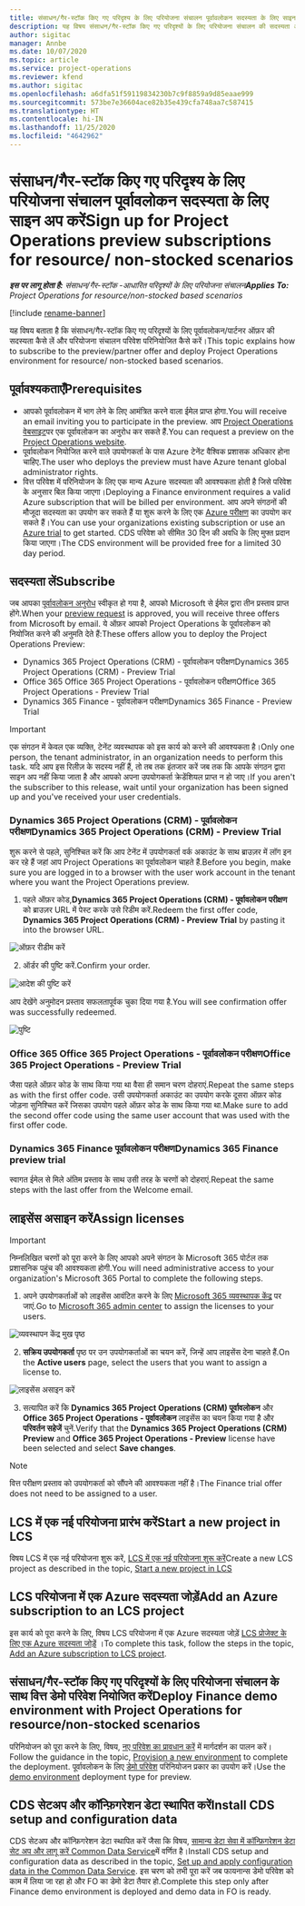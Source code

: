 ```yaml
---
title: संसाधन/गैर-स्टॉक किए गए परिदृश्य के लिए परियोजना संचालन पूर्वावलोकन सदस्यता के लिए साइन अप करें
description: यह विषय संसाधन/गैर-स्टॉक किए गए परिदृश्यों के लिए परियोजना संचालन की सदस्यता और परिनियोजित कैसे करना है, की जानकारी देता है।
author: sigitac
manager: Annbe
ms.date: 10/07/2020
ms.topic: article
ms.service: project-operations
ms.reviewer: kfend
ms.author: sigitac
ms.openlocfilehash: a6dfa51f59119834230b7c9f8859a9d85eaae999
ms.sourcegitcommit: 573be7e36604ace82b35e439cfa748aa7c587415
ms.translationtype: HT
ms.contentlocale: hi-IN
ms.lasthandoff: 11/25/2020
ms.locfileid: "4642962"
---
```

# <a name="sign-up-for-project-operations-preview-subscriptions-for-resource-non-stocked-scenarios"></a><span data-ttu-id="5cac6-103">संसाधन/गैर-स्टॉक किए गए परिदृश्य के लिए परियोजना संचालन पूर्वावलोकन सदस्यता के लिए साइन अप करें</span><span class="sxs-lookup"><span data-stu-id="5cac6-103">Sign up for Project Operations preview subscriptions for resource/ non-stocked scenarios</span></span>

<span data-ttu-id="5cac6-104">_**इस पर लागू होता है:** संसाधन/गैर-स्टॉक -आधारित परिदृश्यों के लिए परियोजना संचालन_</span><span class="sxs-lookup"><span data-stu-id="5cac6-104">_**Applies To:** Project Operations for resource/non-stocked based scenarios_</span></span>

[!include [rename-banner](~/includes/cc-data-platform-banner.md)]

<span data-ttu-id="5cac6-105">यह विषय बताता है कि संसाधन/गैर-स्टॉक किए गए परिदृश्यों के लिए पूर्वावलोकन/पार्टनर ऑफ़र की सदस्यता कैसे लें और परियोजना संचालन परिवेश परिनियोजित कैसे करें।</span><span class="sxs-lookup"><span data-stu-id="5cac6-105">This topic explains how to subscribe to the preview/partner offer and deploy Project Operations environment for resource/ non-stocked based scenarios.</span></span>

## <a name="prerequisites"></a><span data-ttu-id="5cac6-106">पूर्वावश्यकताएँ</span><span class="sxs-lookup"><span data-stu-id="5cac6-106">Prerequisites</span></span>

- <span data-ttu-id="5cac6-107">आपको पूर्वावलोकन में भाग लेने के लिए आमंत्रित करने वाला ईमेल प्राप्त होगा.</span><span class="sxs-lookup"><span data-stu-id="5cac6-107">You will receive an email inviting you to participate in the preview.</span></span> <span data-ttu-id="5cac6-108">आप [Project Operations वेबसाइट](https://dynamics.microsoft.com/en-us/project-operations/overview/)पर एक पूर्वावलोकन का अनुरोध कर सकते हैं.</span><span class="sxs-lookup"><span data-stu-id="5cac6-108">You can request a preview on the [Project Operations website](https://dynamics.microsoft.com/en-us/project-operations/overview/).</span></span>
- <span data-ttu-id="5cac6-109">पूर्वावलोकन नियोजित करने वाले उपयोगकर्ता के पास Azure टेनेंट वैश्विक प्रशासक अधिकार होना चाहिए.</span><span class="sxs-lookup"><span data-stu-id="5cac6-109">The user who deploys the preview must have Azure tenant global administrator rights.</span></span>
- <span data-ttu-id="5cac6-110">वित्त परिवेश में परिनियोजन के लिए एक मान्य Azure सदस्यता की आवश्यकता होती है जिसे परिवेश के अनुसार बिल किया जाएगा।</span><span class="sxs-lookup"><span data-stu-id="5cac6-110">Deploying a Finance environment requires a valid Azure subscription that will be billed per environment.</span></span> <span data-ttu-id="5cac6-111">आप अपने संगठनों की मौजूदा सदस्यता का उपयोग कर सकते हैं या शुरू करने के लिए एक [Azure परीक्षण](https://azure.microsoft.com/en-us/free/) का उपयोग कर सकते हैं।</span><span class="sxs-lookup"><span data-stu-id="5cac6-111">You can use your organizations existing subscription or use an [Azure trial](https://azure.microsoft.com/en-us/free/) to get started.</span></span> <span data-ttu-id="5cac6-112">CDS परिवेश को सीमित 30 दिन की अवधि के लिए मुफ्त प्रदान किया जाएगा।</span><span class="sxs-lookup"><span data-stu-id="5cac6-112">The CDS environment will be provided free for a limited 30 day period.</span></span>

## <a name="subscribe"></a><span data-ttu-id="5cac6-113">सदस्यता लें</span><span class="sxs-lookup"><span data-stu-id="5cac6-113">Subscribe</span></span>

<span data-ttu-id="5cac6-114">जब आपका [पूर्वावलोकन अनुरोध](https://forms.office.com/FormsPro/Pages/ResponsePage.aspx?id=v4j5cvGGr0GRqy180BHbR56j8lZs0FdAvwT75_WNFyxUMkRDV1NYQU5TNjE2VjhKOVBUNVg2R0s1NC4u) स्वीकृत हो गया है, आपको Microsoft से ईमेल द्वारा तीन प्रस्ताव प्राप्त होंगे.</span><span class="sxs-lookup"><span data-stu-id="5cac6-114">When your [preview request](https://forms.office.com/FormsPro/Pages/ResponsePage.aspx?id=v4j5cvGGr0GRqy180BHbR56j8lZs0FdAvwT75_WNFyxUMkRDV1NYQU5TNjE2VjhKOVBUNVg2R0s1NC4u) is approved, you will receive three offers from Microsoft by email.</span></span> <span data-ttu-id="5cac6-115">ये ऑफ़र आपको Project Operations के पूर्वावलोकन को नियोजित करने की अनुमति देते हैं:</span><span class="sxs-lookup"><span data-stu-id="5cac6-115">These offers allow you to deploy the Project Operations Preview:</span></span>

- <span data-ttu-id="5cac6-116">Dynamics 365 Project Operations (CRM) - पूर्वावलोकन परीक्षण</span><span class="sxs-lookup"><span data-stu-id="5cac6-116">Dynamics 365 Project Operations (CRM) - Preview Trial</span></span>
- <span data-ttu-id="5cac6-117">Office 365 Office 365 Project Operations - पूर्वावलोकन परीक्षण</span><span class="sxs-lookup"><span data-stu-id="5cac6-117">Office 365 Project Operations - Preview Trial</span></span>
- <span data-ttu-id="5cac6-118">Dynamics 365 Finance - पूर्वावलोकन परीक्षण</span><span class="sxs-lookup"><span data-stu-id="5cac6-118">Dynamics 365 Finance - Preview Trial</span></span>

> [!IMPORTANT]
> <span data-ttu-id="5cac6-119">एक संगठन में केवल एक व्यक्ति, टेनेंट व्यवस्थापक को इस कार्य को करने की आवश्यकता है।</span><span class="sxs-lookup"><span data-stu-id="5cac6-119">Only one person, the tenant administrator, in an organization needs to perform this task.</span></span> <span data-ttu-id="5cac6-120">यदि आप इस रिलीज़ के सदस्य नहीं हैं, तो तब तक इंतजार करें जब तक कि आपके संगठन द्वारा साइन अप नहीं किया जाता है और आपको अपना उपयोगकर्ता क्रेडेंशियल प्राप्त न हो जाए।</span><span class="sxs-lookup"><span data-stu-id="5cac6-120">If you aren't the subscriber to this release, wait until your organization has been signed up and you've received your user credentials.</span></span>

### <a name="dynamics-365-project-operations-crm---preview-trial"></a><span data-ttu-id="5cac6-121">Dynamics 365 Project Operations (CRM) - पूर्वावलोकन परीक्षण</span><span class="sxs-lookup"><span data-stu-id="5cac6-121">Dynamics 365 Project Operations (CRM) - Preview Trial</span></span> 

<span data-ttu-id="5cac6-122">शुरू करने से पहले, सुनिश्चित करें कि आप टेनेंट में उपयोगकर्ता वर्क अकाउंट के साथ ब्राउज़र में लॉग इन कर रहे हैं जहां आप Project Operations का पूर्वावलोकन चाहते हैं.</span><span class="sxs-lookup"><span data-stu-id="5cac6-122">Before you begin, make sure you are logged in to a browser with the user work account in the tenant where you want the Project Operations preview.</span></span>

1. <span data-ttu-id="5cac6-123">पहले ऑफ़र कोड,**Dynamics 365 Project Operations (CRM) - पूर्वावलोकन परीक्षण** को ब्राउज़र URL में पेस्ट करके उसे रिडीम करें.</span><span class="sxs-lookup"><span data-stu-id="5cac6-123">Redeem the first offer code, **Dynamics 365 Project Operations (CRM) - Preview Trial** by pasting it into the browser URL.</span></span>

![ऑफ़र रीडीम करें](./media/16RedeemFirstOfferNew.png)

2. <span data-ttu-id="5cac6-125">ऑर्डर की पुष्टि करें.</span><span class="sxs-lookup"><span data-stu-id="5cac6-125">Confirm your order.</span></span>

![आदेश की पुष्टि करें](./media/17ConfirmOrderNew.png)

<span data-ttu-id="5cac6-127">आप देखेंगे अनुमोदन प्रस्ताव सफलतापूर्वक चुका दिया गया है.</span><span class="sxs-lookup"><span data-stu-id="5cac6-127">You will see confirmation offer was successfully redeemed.</span></span>

![पुष्टि](./media/18OrderConfirmationNew.png)

### <a name="office-365-project-operations---preview-trial"></a><span data-ttu-id="5cac6-129">Office 365 Office 365 Project Operations - पूर्वावलोकन परीक्षण</span><span class="sxs-lookup"><span data-stu-id="5cac6-129">Office 365 Project Operations - Preview Trial</span></span>

<span data-ttu-id="5cac6-130">जैसा पहले ऑफ़र कोड के साथ किया गया था वैसा ही समान चरण दोहराएं.</span><span class="sxs-lookup"><span data-stu-id="5cac6-130">Repeat the same steps as with the first offer code.</span></span> <span data-ttu-id="5cac6-131">उसी उपयोगकर्ता अकाउंट का उपयोग करके दूसरा ऑफ़र कोड जोड़ना सुनिश्चित करें जिसका उपयोग पहले ऑफ़र कोड के साथ किया गया था.</span><span class="sxs-lookup"><span data-stu-id="5cac6-131">Make sure to add the second offer code using the same user account that was used with the first offer code.</span></span>

### <a name="dynamics-365-finance-preview-trial"></a><span data-ttu-id="5cac6-132">Dynamics 365 Finance पूर्वावलोकन परीक्षण</span><span class="sxs-lookup"><span data-stu-id="5cac6-132">Dynamics 365 Finance preview trial</span></span>

<span data-ttu-id="5cac6-133">स्वागत ईमेल से मिले अंतिम प्रस्ताव के साथ उसी तरह के चरणों को दोहराएं.</span><span class="sxs-lookup"><span data-stu-id="5cac6-133">Repeat the same steps with the last offer from the Welcome email.</span></span>

## <a name="assign-licenses"></a><span data-ttu-id="5cac6-134">लाइसेंस असाइन करें</span><span class="sxs-lookup"><span data-stu-id="5cac6-134">Assign licenses</span></span>

> [!IMPORTANT]
> <span data-ttu-id="5cac6-135">निम्नलिखित चरणों को पूरा करने के लिए आपको अपने संगठन के Microsoft 365 पोर्टल तक प्रशासनिक पहुंच की आवश्यकता होगी.</span><span class="sxs-lookup"><span data-stu-id="5cac6-135">You will need administrative access to your organization's Microsoft 365 Portal to complete the following steps.</span></span>

1. <span data-ttu-id="5cac6-136">अपने उपयोगकर्ताओं को लाइसेंस आवंटित करने के लिए [Microsoft 365 व्यवस्थापक केंद्र](https://portal.office.com/) पर जाएं.</span><span class="sxs-lookup"><span data-stu-id="5cac6-136">Go to [Microsoft 365 admin center](https://portal.office.com/) to assign the licenses to your users.</span></span>

![व्यवस्थापन केंद्र मुख पृष्ठ](./media/14AdminPortal.png)

2. <span data-ttu-id="5cac6-138">**सक्रिय उपयोगकर्ता** पृष्ठ पर उन उपयोगकर्ताओं का चयन करें, जिन्हें आप लाइसेंस देना चाहते हैं.</span><span class="sxs-lookup"><span data-stu-id="5cac6-138">On the **Active users** page, select the users that you want to assign a license to.</span></span>

![लाइसेंस असाइन करें](./media/15AssignLicenses.png)

3. <span data-ttu-id="5cac6-140">सत्यापित करें कि **Dynamics 365 Project Operations (CRM) पूर्वावलोकन** और **Office 365 Project Operations - पूर्वावलोकन** लाइसेंस का चयन किया गया है और **परिवर्तन सहेजें** चुनें.</span><span class="sxs-lookup"><span data-stu-id="5cac6-140">Verify that the **Dynamics 365 Project Operations (CRM) Preview** and **Office 365 Project Operations - Preview** license have been selected and select **Save changes**.</span></span>

> [!NOTE]
> <span data-ttu-id="5cac6-141">वित्त परीक्षण प्रस्ताव को उपयोगकर्ता को सौंपने की आवश्यकता नहीं है।</span><span class="sxs-lookup"><span data-stu-id="5cac6-141">The Finance trial offer does not need to be assigned to a user.</span></span>

## <a name="start-a-new-project-in-lcs"></a><span data-ttu-id="5cac6-142">LCS में एक नई परियोजना प्रारंभ करें</span><span class="sxs-lookup"><span data-stu-id="5cac6-142">Start a new project in LCS</span></span>

<span data-ttu-id="5cac6-143">विषय LCS में एक नई परियोजना शुरू करें, [LCS में एक नई परियोजना शुरू करें](create-lcs-project.md)</span><span class="sxs-lookup"><span data-stu-id="5cac6-143">Create a new LCS project as described in the topic, [Start a new project in LCS](create-lcs-project.md)</span></span>

## <a name="add-an-azure-subscription-to-an-lcs-project"></a><span data-ttu-id="5cac6-144">LCS परियोजना में एक Azure सदस्यता जोड़ें</span><span class="sxs-lookup"><span data-stu-id="5cac6-144">Add an Azure subscription to an LCS project</span></span>

<span data-ttu-id="5cac6-145">इस कार्य को पूरा करने के लिए, विषय LCS परियोजना में एक Azure सदस्यता जोड़ें [LCS प्रोजेक्ट के लिए एक Azure सदस्यता जोड़ें](resource-add-azure-subscription-lcs-project.md) ।</span><span class="sxs-lookup"><span data-stu-id="5cac6-145">To complete this task, follow the steps in the topic, [Add an Azure subscription to LCS project](resource-add-azure-subscription-lcs-project.md).</span></span>

## <a name="deploy-finance-demo-environment-with-project-operations-for-resourcenon-stocked-scenarios"></a><span data-ttu-id="5cac6-146">संसाधन/गैर-स्टॉक किए गए परिदृश्यों के लिए परियोजना संचालन के साथ वित्त डेमो परिवेश नियोजित करें</span><span class="sxs-lookup"><span data-stu-id="5cac6-146">Deploy Finance demo environment with Project Operations for resource/non-stocked scenarios</span></span>

<span data-ttu-id="5cac6-147">परिनियोजन को पूरा करने के लिए, विषय, [नए परिवेश का प्रावधान करें](resource-provision-new-environment.md) में मार्गदर्शन का पालन करें।</span><span class="sxs-lookup"><span data-stu-id="5cac6-147">Follow the guidance in the topic, [Provision a new environment](resource-provision-new-environment.md) to complete the deployment.</span></span> <span data-ttu-id="5cac6-148">पूर्वावलोकन के लिए [डेमो परिवेश](https://docs.microsoft.com/dynamics365/fin-ops-core/dev-itpro/deployment/deploy-demo-environment) परिनियोजन प्रकार का उपयोग करें।</span><span class="sxs-lookup"><span data-stu-id="5cac6-148">Use the [demo environment](https://docs.microsoft.com/dynamics365/fin-ops-core/dev-itpro/deployment/deploy-demo-environment) deployment type for preview.</span></span> 

## <a name="install-cds-setup-and-configuration-data"></a><span data-ttu-id="5cac6-149">CDS सेटअप और कॉन्फ़िगरेशन डेटा स्थापित करें</span><span class="sxs-lookup"><span data-stu-id="5cac6-149">Install CDS setup and configuration data</span></span>

<span data-ttu-id="5cac6-150">CDS सेटअप और कॉन्फ़िगरेशन डेटा स्थापित करें जैसा कि विषय, [सामान्य डेटा सेवा में कॉन्फ़िगरेशन डेटा सेट अप और लागू करें Common Data Service](resource-apply-pro-setup-config-data.md)में वर्णित है।</span><span class="sxs-lookup"><span data-stu-id="5cac6-150">Install CDS setup and configuration data as described in the topic, [Set up and apply configuration data in the Common Data Service](resource-apply-pro-setup-config-data.md).</span></span>
<span data-ttu-id="5cac6-151">इस चरण को तभी पूरा करें जब फायनान्स डेमो परिवेश को काम में लिया जा रहा हो और FO का डेमो डेटा तैयार हो.</span><span class="sxs-lookup"><span data-stu-id="5cac6-151">Complete this step only after Finance demo environment is deployed and demo data in FO is ready.</span></span>
